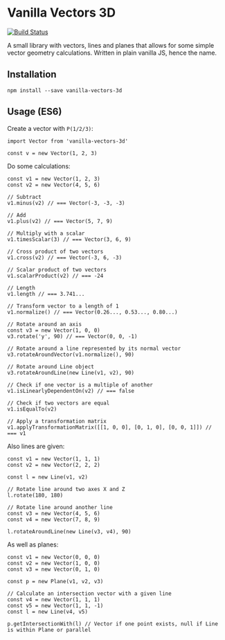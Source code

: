 # Vanilla Vectors 3D

[![Build Status](https://travis-ci.org/thormeier/vanilla-vectors-3d.svg?branch=master)](https://travis-ci.org/thormeier/vanilla-vectors-3d)

A small library with vectors, lines and planes that allows for some simple vector geometry calculations. Written in plain vanilla JS, hence the name.

## Installation

    npm install --save vanilla-vectors-3d

## Usage (ES6)

Create a vector with `P(1/2/3)`:

    import Vector from 'vanilla-vectors-3d'
    
    const v = new Vector(1, 2, 3)
    
Do some calculations:

    const v1 = new Vector(1, 2, 3)
    const v2 = new Vector(4, 5, 6)
    
    // Subtract
    v1.minus(v2) // === Vector(-3, -3, -3)
    
    // Add
    v1.plus(v2) // === Vector(5, 7, 9)
    
    // Multiply with a scalar
    v1.timesScalar(3) // === Vector(3, 6, 9)
    
    // Cross product of two vectors
    v1.cross(v2) // === Vector(-3, 6, -3)
    
    // Scalar product of two vectors
    v1.scalarProduct(v2) // === -24
    
    // Length
    v1.length // === 3.741...
    
    // Transform vector to a length of 1
    v1.normalize() // === Vector(0.26..., 0.53..., 0.80...)
    
    // Rotate around an axis
    const v3 = new Vector(1, 0, 0)
    v3.rotate('y', 90) // === Vector(0, 0, -1)
    
    // Rotate around a line represented by its normal vector
    v3.rotateAroundVector(v1.normalize(), 90)
    
    // Rotate around Line object
    v3.rotateAroundLine(new Line(v1, v2), 90)
    
    // Check if one vector is a multiple of another
    v1.isLinearlyDependentOn(v2) // === false
    
    // Check if two vectors are equal
    v1.isEqualTo(v2)
    
    // Apply a transformation matrix
    v1.applyTransformationMatrix([[1, 0, 0], [0, 1, 0], [0, 0, 1]]) //  === v1

Also lines are given:

    const v1 = new Vector(1, 1, 1)
    const v2 = new Vector(2, 2, 2)
    
    const l = new Line(v1, v2)
    
    // Rotate line around two axes X and Z
    l.rotate(180, 180)
    
    // Rotate line around another line
    const v3 = new Vector(4, 5, 6)
    const v4 = new Vector(7, 8, 9)
    
    l.rotateAroundLine(new Line(v3, v4), 90)
    
As well as planes:

    const v1 = new Vector(0, 0, 0)
    const v2 = new Vector(1, 0, 0)
    const v3 = new Vector(0, 1, 0)
    
    const p = new Plane(v1, v2, v3)
    
    // Calculate an intersection vector with a given line
    const v4 = new Vector(1, 1, 1)
    const v5 = new Vector(1, 1, -1)
    const l = new Line(v4, v5)
    
    p.getIntersectionWith(l) // Vector if one point exists, null if Line is within Plane or parallel
